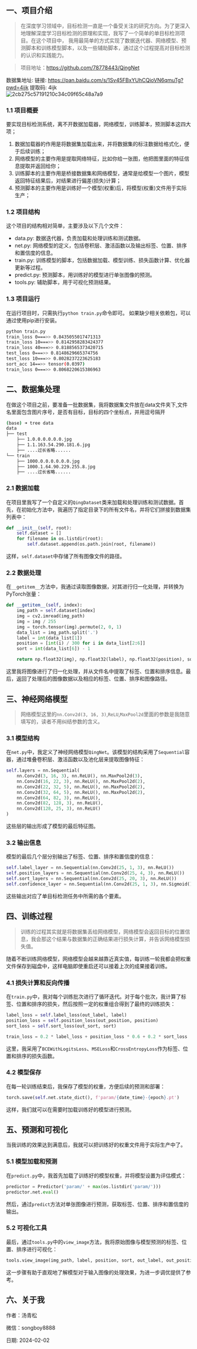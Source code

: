 ## 一、项目介绍

>在深度学习领域中，目标检测一直是一个备受关注的研究方向。为了更深入地理解深度学习目标检测的原理和实现，我写了一个简单的单目标检测项目。在这个项目中，
> 我用最简单的方式实现了数据迭代器、网络模型、预测脚本和训练模型脚本，以及一些辅助脚本，通过这个过程提高对目标检测的认识和实践能力。

> 项目地址：https://github.com/78778443/QingNet

数据集地址: 链接: https://pan.baidu.com/s/1Sv45FBxYUhCQioVN6qmuTg?pwd=4ijk 提取码: 4ijk  
![2cb275c57191210c34c09f65c48a7a9](https://github.com/78778443/QingNet/assets/8509054/3bb5cfda-08d3-4bec-86e0-d61b6e61f80c)


### 1.1 项目概要
要实现目标检测系统，离不开数据加载器，网络模型，训练脚本，预测脚本这四大项；

1. 数据加载器的作用是将数据集加载出来，并将数据集的标注数据给格式化，便于后续训练；
2. 网络模型的主要作用是提取网络特征，比如你给一张图，他把图里面的特征信息提取并返回给你；
3. 训练脚本的主要作用是桥接数据集和网络模型，通常是给模型一个图片，模型返回特征结果后，对结果进行偏差(损失)计算；
4. 预测脚本的主要作用是训练好一个模型(权重)后，将模型(权重)文件用于实际生产；

### 1.2 项目结构
这个项目的结构相对简单，主要涉及以下几个文件：

* data.py: 数据迭代器，负责加载和处理训练和测试数据。
* net.py: 网络模型的定义，包括卷积层、激活函数以及输出标签、位置、排序和置信度的信息。
* train.py: 训练模型的脚本，包括数据加载、模型训练、损失函数计算、优化器更新等过程。
* predict.py: 预测脚本，用训练好的模型进行单张图像的预测。
* tools.py: 辅助脚本，用于可视化预测结果。


### 1.3 项目运行
在运行项目时，只需执行`python train.py`命令即可。
如果缺少相关依赖包，可以通过使用pip进行安装。

```bash
python train.py 
train_loss 0===>> 0.8435055017471313
train_loss 10===>> 0.8142958283424377
train_loss 40===>> 0.8188565373420715
test_loss 0===>> 0.8148629665374756
test_loss 10===>> 0.8028237223625183
sort_acc 14==>> tensor(0.0397)
train_loss 0===>> 0.8068220615386963
```

## 二、数据集处理
在做这个项目之前，要准备一批数据集，我将数据集文件放在data文件夹下,文件名里面包含图片序号，是否有目标，目标的四个坐标点，并用逗号隔开
```zsh
(base) ➜ tree data 
data
├── test
    ├── 1.0.0.0.0.0.0.jpg
    ├── 1.1.163.54.290.181.6.jpg
    ├── ....过长省略......
└── train
    ├── 1000.0.0.0.0.0.0.jpg
    ├── 1000.1.64.90.229.255.8.jpg
    ├── ....过长省略......
```

### 2.1 数据加载

在项目里我写了一个自定义的`QingDataset`类来加载和处理训练和测试数据。首先，在初始化方法中，我遍历了指定目录下的所有文件名，并将它们拼接到数据集列表中：

```python
def __init__(self, root):
    self.dataset = []
    for filename in os.listdir(root):
        self.dataset.append(os.path.join(root, filename))
```

这样，`self.dataset`中存储了所有图像文件的路径。

### 2.2 数据处理

在`__getitem__`方法中，我通过读取图像数据，对其进行归一化处理，并转换为PyTorch张量：

```python
def __getitem__(self, index):
    img_path = self.dataset[index]
    img = cv2.imread(img_path)
    img = img / 255
    img = torch.tensor(img).permute(2, 0, 1)
    data_list = img_path.split('.')
    label = int(data_list[1])
    position = [int(i) / 300 for i in data_list[2:6]]
    sort = int(data_list[6]) - 1

    return np.float32(img), np.float32(label), np.float32(position), sort, img_path
```

这里我将图像进行了归一化处理，并从文件名中提取了标签、位置和排序信息。最后，返回了处理后的图像数据以及相应的标签、位置、排序和图像路径。

## 三、神经网络模型

>网络模型这里的`nn.Conv2d(3, 16, 3)`,`ReLU`,`MaxPool2d`里面的参数是我随意填写的，读者不用纠结参数的含义。
### 3.1 模型结构

在`net.py`中，我定义了神经网络模型`QingNet`。该模型的结构采用了`Sequential`容器，通过堆叠卷积层、激活函数以及池化层来提取图像特征：


```python
self.layers = nn.Sequential(
    nn.Conv2d(3, 16, 3), nn.ReLU(), nn.MaxPool2d(3),
    nn.Conv2d(16, 22, 3), nn.ReLU(), nn.MaxPool2d(2),
    nn.Conv2d(22, 32, 5), nn.ReLU(), nn.MaxPool2d(2),
    nn.Conv2d(32, 64, 5), nn.ReLU(), nn.MaxPool2d(2),
    nn.Conv2d(64, 82, 3), nn.ReLU(),
    nn.Conv2d(82, 128, 3), nn.ReLU(),
    nn.Conv2d(128, 25, 3), nn.ReLU()
)
```
这些层的输出形成了模型的最后特征图。

### 3.2 输出信息
模型的最后几个层分别输出了标签、位置、排序和置信度的信息：
```python
self.label_layer = nn.Sequential(nn.Conv2d(25, 1, 3), nn.ReLU())
self.position_layers = nn.Sequential(nn.Conv2d(25, 4, 3), nn.ReLU())
self.sort_layers = nn.Sequential(nn.Conv2d(25, 20, 3), nn.ReLU())
self.confidence_layer = nn.Sequential(nn.Conv2d(25, 1, 3), nn.Sigmoid())
```

这些输出对应了单目标检测任务中所需的各个要素。

## 四、训练过程

>训练的过程其实就是将数据集丢给网络模型，网络模型会返回目标的位置信息，我会那这个结果与数据集的正确结果进行损失计算，并告诉网络模型损失值。

随着不断训练网络模型，网络模型会越来越靠近真实值，每训练一轮我都会把权重文件保存到磁盘中，这样电脑即使重启还可以接着上次的成果接着训练。

### 4.1 损失计算和反向传播

在`train.py`中，我对每个训练批次进行了循环迭代。对于每个批次，我计算了标签、位置和排序的损失，然后按照一定的权重组合得到了最终的训练损失：


```python
label_loss = self.label_loss(out_label, label)
position_loss = self.position_loss(out_position, position)
sort_loss = self.sort_loss(out_sort, sort)

train_loss = 0.2 * label_loss + position_loss * 0.6 + 0.2 * sort_loss
```

这里，我采用了`BCEWithLogitsLoss`、`MSELoss`和`CrossEntropyLoss`作为标签、位置和排序的损失函数。

### 4.2 模型保存


在每一轮训练结束后，我保存了模型的权重，方便后续的预测和部署：


```python
torch.save(self.net.state_dict(), f'param/{date_time}-{epoch}.pt')
```

这样，我们就可以在需要时加载训练好的模型进行预测。

## 五、预测和可视化

当我训练的效果达到满意后，我就可以把训练好的权重文件用于实际生产中了。

### 5.1 模型加载和预测

在`predict.py`中，我首先加载了训练好的模型权重，并将模型设置为评估模式：

```python
predictor = Predictor('param/' + max(os.listdir('param/')))
predictor.net.eval()
```

然后，通过`predict`方法对单张图像进行预测，获取标签、位置、排序和置信度的输出。

### 5.2 可视化工具

最后，通过`tools.py`中的`view_image`方法，我将原始图像与模型预测的标签、位置、排序进行可视化：

```python
tools.view_image(img_path, label, position, sort, out_label, out_position, out_sort)
```

这一步骤有助于直观地了解模型对于输入图像的处理效果，为进一步调优提供了参考。

## 六、关于我

作者：汤青松

微信：songboy8888

日期: 2024-02-02
